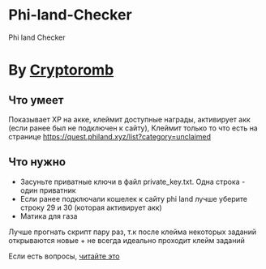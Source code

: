 # Phi-land-Checker
Phi land Checker

# By [Cryptoromb](t.me/cryptoromb)

## Что умеет
Показывает XP на акке, клеймит доступные награды, активирует акк (если ранее был не подключен к сайту), 
Клеймит только то что есть на странице https://quest.philand.xyz/list?category=unclaimed


## Что нужно
- Засуньте приватные ключи в файл private_key.txt. Одна строка - один приватник
- Если ранее подключали кошелек к сайту phi land лучше уберите строку 29 и 30 (которая активирует акк)
- Матика для газа

Лучше прогнать скрипт пару раз, т.к после клейма некоторых заданий открываются новые + не всегда идеально проходит клейм заданий

Если есть вопросы, [читайте это](https://docs.google.com/document/d/1qbieS7YQSVl52R-DSW4f6EXxjZRnxO3Q_RhlTrGzlO8/edit)
